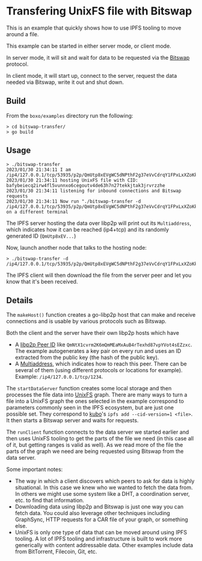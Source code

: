 # Transfering UnixFS file with Bitswap

This is an example that quickly shows how to use IPFS tooling to move around a file.

This example can be started in either server mode, or client mode.

In server mode, it will sit and wait for data to be requested via the [Bitswap](https://docs.ipfs.tech/concepts/bitswap/#bitswap) protocol.

In client mode, it will start up, connect to the server, request the data needed via Bitswap, write it out and shut down.

## Build

From the `boxo/examples` directory run the following:

```
> cd bitswap-transfer/
> go build
```

## Usage

```
> ./bitswap-transfer
2023/01/30 21:34:11 I am /ip4/127.0.0.1/tcp/53935/p2p/QmUtp8xEVgWC5dNPthF2g37eVvCdrqY1FPxLxXZoKkPbdp
2023/01/30 21:34:11 hosting UnixFS file with CID: bafybeiecq2irw4fl5vunnxo6cegoutv4de63h7n27tekkjtak3jrvrzzhe
2023/01/30 21:34:11 listening for inbound connections and Bitswap requests
2023/01/30 21:34:11 Now run "./bitswap-transfer -d /ip4/127.0.0.1/tcp/53935/p2p/QmUtp8xEVgWC5dNPthF2g37eVvCdrqY1FPxLxXZoKkPbdp" on a different terminal
```

The IPFS server hosting the data over libp2p will print out its `Multiaddress`, which indicates how it can be reached (ip4+tcp) and its randomly generated ID (`QmUtp8xEV...`)

Now, launch another node that talks to the hosting node:

```
> ./bitswap-transfer -d /ip4/127.0.0.1/tcp/53935/p2p/QmUtp8xEVgWC5dNPthF2g37eVvCdrqY1FPxLxXZoKkPbdp
```

The IPFS client will then download the file from the server peer and let you know that it's been received.

## Details

The `makeHost()` function creates a go-libp2p host that can make and receive connections and is usable by various protocols such as Bitswap.

Both the client and the server have their own libp2p hosts which have 
- A [libp2p Peer ID](https://godoc.org/github.com/libp2p/go-libp2p-peer#ID) like `QmNtX1cvrm2K6mQmMEaMxAuB4rTexhd87vpYVot4sEZzxc`. The example autogenerates a key pair on every run and uses an ID extracted from the public key (the hash of the public key).
- A [Multiaddress](https://godoc.org/github.com/multiformats/go-multiaddr), which indicates how to reach this peer. There can be several of them (using different protocols or locations for example). Example: `/ip4/127.0.0.1/tcp/1234`.

The `startDataServer` function creates some local storage and then processes the file data into [UnixFS](https://docs.ipfs.tech/concepts/file-systems/#unix-file-system-unixfs) graph.
There are many ways to turn a file into a UnixFS graph the ones selected in the example correspond to parameters commonly seen in the IPFS ecosystem, but are just one possible set. They correspond to [kubo](https://github.com/ipfs/kubo)'s `ipfs add --cid-version=1 <file>`.
It then starts a Bitswap server and waits for requests.

The `runClient` function connects to the data server we started earlier and then uses UnixFS tooling to get the parts of the file we need (in this case all of it, but getting ranges is valid as well).
As we read more of the file the parts of the graph we need are being requested using Bitswap from the data server.

Some important notes:
- The way in which a client discovers which peers to ask for data is highly situational. In this case we knew who we wanted to fetch the data from. In others we might use some system like a DHT, a coordination server, etc. to find that information.
- Downloading data using libp2p and Bitswap is just one way you can fetch data. You could also leverage other techniques including GraphSync, HTTP requests for a CAR file of your graph, or something else.
- UnixFS is only one type of data that can be moved around using IPFS tooling. A lot of IPFS tooling and infrastructure is built to work more generically with content addressable data. Other examples include data from BitTorrent, Filecoin, Git, etc.

